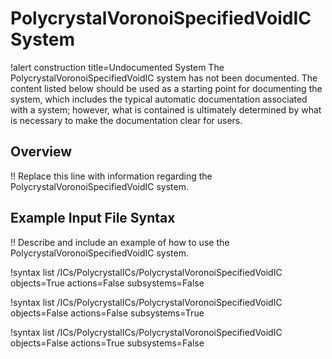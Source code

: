 # PolycrystalVoronoiSpecifiedVoidIC System

!alert construction title=Undocumented System
The PolycrystalVoronoiSpecifiedVoidIC system has not been documented. The content listed below should be used as a starting
point for documenting the system, which includes the typical automatic documentation associated with
a system; however, what is contained is ultimately determined by what is necessary to make the
documentation clear for users.

## Overview

!! Replace this line with information regarding the PolycrystalVoronoiSpecifiedVoidIC system.

## Example Input File Syntax

!! Describe and include an example of how to use the PolycrystalVoronoiSpecifiedVoidIC system.

!syntax list /ICs/PolycrystalICs/PolycrystalVoronoiSpecifiedVoidIC objects=True actions=False subsystems=False

!syntax list /ICs/PolycrystalICs/PolycrystalVoronoiSpecifiedVoidIC objects=False actions=False subsystems=True

!syntax list /ICs/PolycrystalICs/PolycrystalVoronoiSpecifiedVoidIC objects=False actions=True subsystems=False
